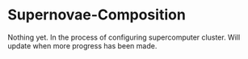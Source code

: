 # Supernovae-Composition

Nothing yet. In the process of configuring supercomputer cluster. Will update when more progress has been made.
